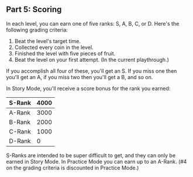 ## Part 5: Scoring

In each level, you can earn one of five ranks: S, A, B, C, or D. Here's the following grading criteria:

1. Beat the level's target time.
2. Collected every coin in the level.
3. Finished the level with five pieces of fruit.
4. Beat the level on your first attempt. (In the current playthrough.)

If you accomplish all four of these, you'll get an S. If you miss one then you'll get an A, if you miss two then you'll get a B, and so on.

In Story Mode, you'll receive a score bonus for the rank you earned:

| S-Rank | 4000 |
|--------|------|
| A-Rank | 3000 |
| B-Rank | 2000 |
| C-Rank | 1000 |
| D-Rank | 0    |

S-Ranks are intended to be super difficult to get, and they can only be earned in Story Mode. In Practice Mode you can earn up to an A-Rank. (#4 on the grading criteria is discounted in Practice Mode.)